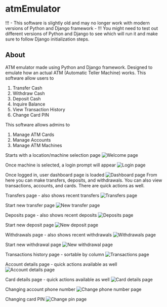 # atmEmulator
!!! - This software is slightly old and may no longer work with modern versions of Python and Django framework - !!!
You might need to test out different versions of Python and Django to see which will run it and make sure to follow Django initialization steps.

## About
ATM emulator made using Python and Django framework. Designed to emulate how an actual ATM (Automatic Teller Machine) works.
This software allow users to
1. Transfer Cash
2. Withdraw Cash
3. Deposit Cash
4. Inquire Balance
5. View Transaction History
6. Change Card PIN

This software allows admins to
1. Manage ATM Cards
2. Manage Accounts
3. Manage ATM Machines

Starts with a location/machine selection page
![Welcome page](docs/public/screenshots/welcome_page.png?raw=true)

Once machine is selected, a login prompt will appear
![Login page](docs/public/screenshots/login_page.png?raw=true)

Once logged in, user dashboard page is loaded
![Dashboard page](docs/public/screenshots/dashboard_page.png?raw=true)
From here you can make transfers, deposits, and withdrawals. You can also view transactions, accounts, and cards. There are quick actions as well.

Transfers page - also shows recent transfers
![Transfers page](screenshots/transfers_page.png?raw=true)

Start new transfer page
![New transfer page](screenshots/new_transfer_page.png?raw=true)

Deposits page - also shows recent deposits
![Deposits page](screenshots/deposits_page.png?raw=true)

Start new deposit page
![New deposit page](screenshots/new_deposit_page.png?raw=true)

Withdrawals page - also shows recent withdrawals
![Withdrawals page](screenshots/withdrawals_page.png?raw=true)

Start new withdrawal page
![New withdrawal page](screenshots/new_withdrawal_page.png?raw=true)

Transactions history page - sortable by column
![Transactions page](screenshots/transactions_page.png?raw=true)

Account details page - quick actions available as well
![Account details page](screenshots/account_details_page.png?raw=true)

Card details page - quick actions available as well
![Card details page](screenshots/card_details_page.png?raw=true)

Changing account phone number
![Change phone number page](screenshots/change_phone_number_page.png?raw=true)

Changing card PIN
![Change pin page](screenshots/change_pin_page.png?raw=true)
